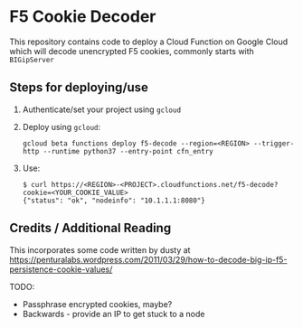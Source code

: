 # F5 Cookie Decoder

This repository contains code to deploy a Cloud Function on Google Cloud which will decode unencrypted F5 cookies, commonly starts with `BIGipServer`

## Steps for deploying/use

1. Authenticate/set your project using `gcloud`

2. Deploy using `gcloud`:

   `gcloud beta functions deploy f5-decode --region=<REGION> --trigger-http --runtime python37 --entry-point cfn_entry`

3. Use:

   ```
   $ curl https://<REGION>-<PROJECT>.cloudfunctions.net/f5-decode?cookie=<YOUR_COOKIE_VALUE>
   {"status": "ok", "nodeinfo": "10.1.1.1:8080"}
   ```

## Credits / Additional Reading

This incorporates some code written by dusty at https://penturalabs.wordpress.com/2011/03/29/how-to-decode-big-ip-f5-persistence-cookie-values/

TODO: 
* Passphrase encrypted cookies, maybe?
* Backwards - provide an IP to get stuck to a node
